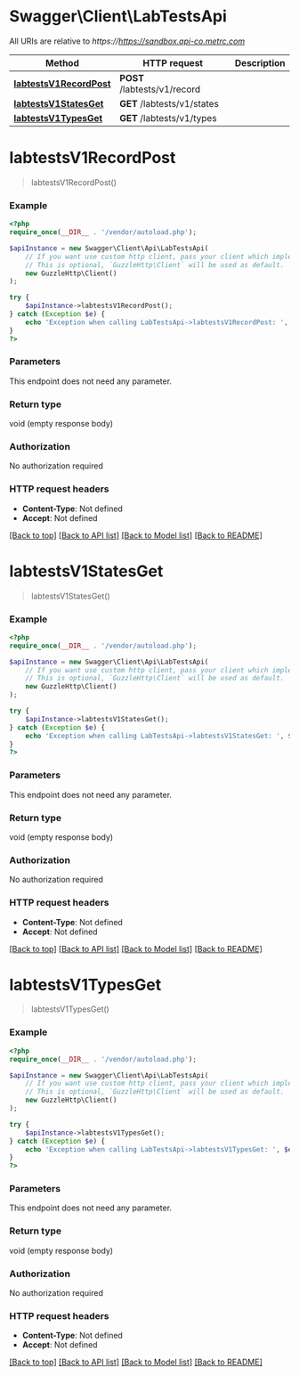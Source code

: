 # Swagger\Client\LabTestsApi

All URIs are relative to *https://https://sandbox.api-co.metrc.com*

Method | HTTP request | Description
------------- | ------------- | -------------
[**labtestsV1RecordPost**](LabTestsApi.md#labtestsV1RecordPost) | **POST** /labtests/v1/record | 
[**labtestsV1StatesGet**](LabTestsApi.md#labtestsV1StatesGet) | **GET** /labtests/v1/states | 
[**labtestsV1TypesGet**](LabTestsApi.md#labtestsV1TypesGet) | **GET** /labtests/v1/types | 


# **labtestsV1RecordPost**
> labtestsV1RecordPost()





### Example
```php
<?php
require_once(__DIR__ . '/vendor/autoload.php');

$apiInstance = new Swagger\Client\Api\LabTestsApi(
    // If you want use custom http client, pass your client which implements `GuzzleHttp\ClientInterface`.
    // This is optional, `GuzzleHttp\Client` will be used as default.
    new GuzzleHttp\Client()
);

try {
    $apiInstance->labtestsV1RecordPost();
} catch (Exception $e) {
    echo 'Exception when calling LabTestsApi->labtestsV1RecordPost: ', $e->getMessage(), PHP_EOL;
}
?>
```

### Parameters
This endpoint does not need any parameter.

### Return type

void (empty response body)

### Authorization

No authorization required

### HTTP request headers

 - **Content-Type**: Not defined
 - **Accept**: Not defined

[[Back to top]](#) [[Back to API list]](../../README.md#documentation-for-api-endpoints) [[Back to Model list]](../../README.md#documentation-for-models) [[Back to README]](../../README.md)

# **labtestsV1StatesGet**
> labtestsV1StatesGet()





### Example
```php
<?php
require_once(__DIR__ . '/vendor/autoload.php');

$apiInstance = new Swagger\Client\Api\LabTestsApi(
    // If you want use custom http client, pass your client which implements `GuzzleHttp\ClientInterface`.
    // This is optional, `GuzzleHttp\Client` will be used as default.
    new GuzzleHttp\Client()
);

try {
    $apiInstance->labtestsV1StatesGet();
} catch (Exception $e) {
    echo 'Exception when calling LabTestsApi->labtestsV1StatesGet: ', $e->getMessage(), PHP_EOL;
}
?>
```

### Parameters
This endpoint does not need any parameter.

### Return type

void (empty response body)

### Authorization

No authorization required

### HTTP request headers

 - **Content-Type**: Not defined
 - **Accept**: Not defined

[[Back to top]](#) [[Back to API list]](../../README.md#documentation-for-api-endpoints) [[Back to Model list]](../../README.md#documentation-for-models) [[Back to README]](../../README.md)

# **labtestsV1TypesGet**
> labtestsV1TypesGet()





### Example
```php
<?php
require_once(__DIR__ . '/vendor/autoload.php');

$apiInstance = new Swagger\Client\Api\LabTestsApi(
    // If you want use custom http client, pass your client which implements `GuzzleHttp\ClientInterface`.
    // This is optional, `GuzzleHttp\Client` will be used as default.
    new GuzzleHttp\Client()
);

try {
    $apiInstance->labtestsV1TypesGet();
} catch (Exception $e) {
    echo 'Exception when calling LabTestsApi->labtestsV1TypesGet: ', $e->getMessage(), PHP_EOL;
}
?>
```

### Parameters
This endpoint does not need any parameter.

### Return type

void (empty response body)

### Authorization

No authorization required

### HTTP request headers

 - **Content-Type**: Not defined
 - **Accept**: Not defined

[[Back to top]](#) [[Back to API list]](../../README.md#documentation-for-api-endpoints) [[Back to Model list]](../../README.md#documentation-for-models) [[Back to README]](../../README.md)

